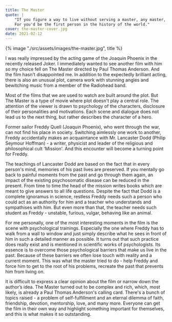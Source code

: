 ```yaml
---
title: The Master
quote: |
    "If you figure a way to live without serving a master, any master, then let the rest of us know, will you?
    For you'd be the first person in the history of the world."
cover: the-master-cover.jpg
date: 2021-02-12
---
```

{% image "./src/assets/images/the-master.jpg", title %}

I was really impressed by the acting game of the Joaquin Phoenix in the recently released Joker. I immediately wanted to see another film with him so my choice fell on The Master directed by Paul Thomas Anderson. And the film hasn't disappointed me. In addition to the expectedly brilliant acting, there is also an unusual plot, camera work with stunning angles and bewitching music from a member of the Radiohead band.

Most of the films that we are used to watch are built around the plot. But The Master is a type of movie where plot doesn't play a central role. The attention of the viewer is drawn to psychology of the characters, disclosure of their personalities and motivations. Each scene and dialogue does not lead us to the next thing, but rather describes the character of a hero.

Former sailor Freddy Quell (Joaquin Phoenix), who went through the war, can not find his place in society. Switching aimlessly one work to another, Freddy accidentally makes an acquaintance with Mr. Lancaster Dodd (Philip Seymour Hoffman) - a writer, physicist and leader of the religious and philosophical cult 'Mission'. And this encounter will become a turning point for Freddy.

The teachings of Lancaster Dodd are based on the fact that in every person's mind, memories of his past lives are preserved. If you mentally go back to painful moments from the past and go through them again, an impact of the existing psychosomatic disease can be reduced in the present. From time to time the head of the mission writes books which are meant to give answers to all life questions. Despite the fact that Dodd is a complete ignoramus in science, restless Freddy needs such a person who could act as an authority for him and a teacher who understands and sympathises with him. But even more than that, the teacher needs such student as Freddy - unstable, furious, vulgar, behaving like an animal.

For me personally, one of the most interesting moments in the film is the scene with psychological trainings. Especially the one where Freddy has to walk from a wall to window and just simply describe what he sees in front of him in such a detailed manner as possible. It turns out that such practice does really exist and is mentioned in scientific works of psychologists. Its essence is to overcome those psychological barriers that make us live in the past. Because of these barriers we often lose touch with reality and a current moment. This was what the master tried to do - help Freddy and force him to get to the root of his problems, recreate the past that prevents him from living on.

It is difficult to express a clear opinion about the film or narrow down the author’s idea. The Master turned out to be complex and rich, which, most likely, is already a Paul Thomas Anderson's calling card. There's a bunch of topics raised - a problem of self-fulfillment and an eternal dilemma of faith, friendship, devotion, mentorship, love, and many more. Everyone can get the film in their own way and highlight something important for themselves, and this is what makes it so outstanding.